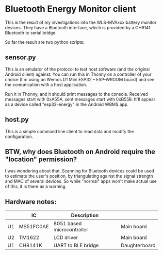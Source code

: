 # Bluetooth Energy Monitor client
This is the result of my investigations into the WLS-MVAxxx battery monitor devices. They have a Bluetooth interface, which is provided by a CH9141 Bluetooth to serial bridge.

So far the result are two python scripts:

## sensor.py
This is an emulator of the protocol to test host software (and the original Android client) against.
You can run this in Thonny on a controller of your choice (I'm using an Wemos D1 Mini ESP32 – ESP-WROOM board) and see the comunication with a host application.

Run it in Thonny, and it should print messages to the console. Received messages start with 0xA55A, sent messages start with 0xB55B. It'll appear as a device called "esp32-energy" in the Android WBMS app.

## host.py
This is a simple command line client to read data and modify the configuration.

## BTW, why does Bluetooth on Android require the "location" permission?
I was wondering about that. Scanning for Bluetooth devices could be used to estimate the user's position, by triangulating
against the signal strength and MAC of several devices. So while "normal" apps won't make actual use of this, it is there as a warning.

## Hardware notes:
|  |IC       |Description               |             |
|--|---------|--------------------------|-------------|
|U1|MS51FC0AE|8051 based microcontroller|Main board   |
|U2|TM1622   |LCD driver                |Main board   |
|U1|CH9141K  |UART to BLE bridge        |Daughterboard|

